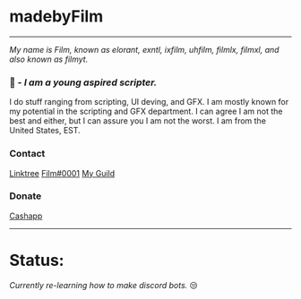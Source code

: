 # **madebyFilm**
____________________

*My name is Film, known as elorant, exntl, ixfilm, uhfilm, filmlx, filmxl, and also known as filmyt.*

### 📖 - ***I am a young aspired scripter.***
 I do stuff ranging from scripting, UI deving, and GFX. I am mostly known for my potential in the scripting and GFX department. I can agree I am not the best and either, but I can assure you I am not the worst. I am from the United States, EST.

### **Contact** 
[Linktree](https://linktr.ee/elorant)
[Film#0001](https://discord.com/users/178341103139946497)
[My Guild](https://discord.gg/4BXEz9Er6Y)


### **Donate**
[Cashapp](https://cash.app/$theyhatejavi)

____________________
# Status:

*Currently re-learning how to make discord bots.* 😒
